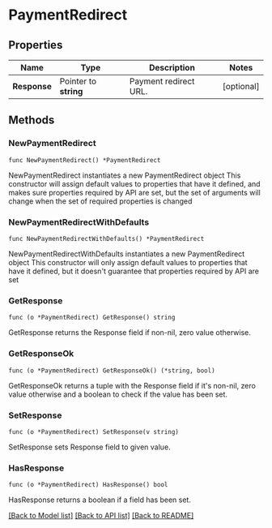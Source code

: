 # PaymentRedirect

## Properties

Name | Type | Description | Notes
------------ | ------------- | ------------- | -------------
**Response** | Pointer to **string** | Payment redirect URL. | [optional] 

## Methods

### NewPaymentRedirect

`func NewPaymentRedirect() *PaymentRedirect`

NewPaymentRedirect instantiates a new PaymentRedirect object
This constructor will assign default values to properties that have it defined,
and makes sure properties required by API are set, but the set of arguments
will change when the set of required properties is changed

### NewPaymentRedirectWithDefaults

`func NewPaymentRedirectWithDefaults() *PaymentRedirect`

NewPaymentRedirectWithDefaults instantiates a new PaymentRedirect object
This constructor will only assign default values to properties that have it defined,
but it doesn't guarantee that properties required by API are set

### GetResponse

`func (o *PaymentRedirect) GetResponse() string`

GetResponse returns the Response field if non-nil, zero value otherwise.

### GetResponseOk

`func (o *PaymentRedirect) GetResponseOk() (*string, bool)`

GetResponseOk returns a tuple with the Response field if it's non-nil, zero value otherwise
and a boolean to check if the value has been set.

### SetResponse

`func (o *PaymentRedirect) SetResponse(v string)`

SetResponse sets Response field to given value.

### HasResponse

`func (o *PaymentRedirect) HasResponse() bool`

HasResponse returns a boolean if a field has been set.


[[Back to Model list]](../API_README.md#documentation-for-models) [[Back to API list]](../API_README.md#documentation-for-api-endpoints) [[Back to README]](../API_README.md)


